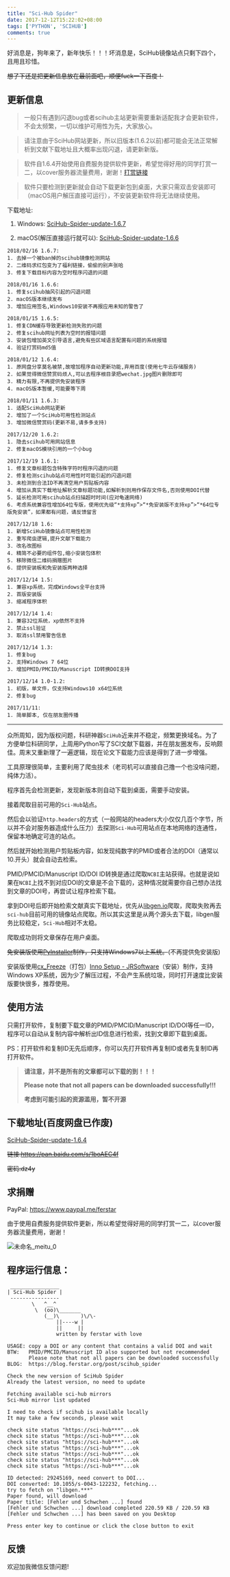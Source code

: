 ```yaml
---
title: "Sci-Hub Spider"
date: 2017-12-12T15:22:02+08:00
tags: ['PYTHON', 'SCIHUB']
comments: true
---
```


好消息是，狗年来了，新年快乐！！！坏消息是，SciHub镜像站点只剩下四个，且用且珍惜。

~~想了下还是把更新信息放在最前面吧，顺便fuck一下百度！~~
## 更新信息
> 一般只有遇到闪退bug或者scihub主站更新需要重新适配我才会更新软件，不会太频繁，一切以维护可用性为先，大家放心。

> 请注意由于SciHub网站更新，所以旧版本(1.6.2以前)都可能会无法正常解析到文献下载地址且大概率出现闪退，请更新新版。

> 软件自1.6.4开始使用自费服务提供软件更新，希望觉得好用的同学打赏一二，以cover服务器流量费用，谢谢！[打赏链接](https://blog.ferstar.org/post/scihub_spider/#%E6%B1%82%E6%8D%90%E8%B5%A0)

> 软件只要检测到更新就会自动下载更新包到桌面，大家只需双击安装即可（macOS用户解压直接可运行），不安装更新软件将无法继续使用。

下载地址: 

1. Windows: [SciHub-Spider-update-1.6.7](http://p2f3k7a9w.bkt.clouddn.com/exe/SciHub-Spider-update-1.6.7.exe)

2. macOS(解压直接运行就可以): [SciHub-Spider-update-1.6.6](http://p2f3k7a9w.bkt.clouddn.com/mac/SciHub-Spider-update-1.6.6.zip)

```shell
2018/02/16 1.6.7:
1. 去掉一个被ban掉的scihub镜像检测网站
2. 二维码求红包变为了福利链接，偷偷的别声张哈
3. 修复下载目标内容为空时程序闪退的问题

2018/01/16 1.6.6:
1. 修复scihub抽风引起的闪退问题
2. macOS版本继续发布
3. 增加应用签名,Windows10安装不再报应用未知的警告了

2018/01/15 1.6.5:
1. 修复CDN缓存导致更新检测失败的问题
2. 修复scihub网址列表为空时的报错问题
3. 安装包增加英文引导语言,避免有些区域语言配置有问题的系统报错
4. 验证打赏码md5值

2018/01/12 1.6.4:
1. 原网盘分享莫名被禁,故增加程序自动更新功能,弃用百度(使用七牛云存储服务)
2. 如果觉得微信赞赏码烦人,可以去程序根目录把wechat.jpg图片删除即可
3. 精力有限,不再提供免安装程序
4. macOS版本暂缓,可能要等下周

2018/01/11 1.6.3:
1. 适配SciHub网站更新
2. 增加了一个SciHub可用性检测站点
3. 增加微信赞赏码(更新不易,请多多支持)

2017/12/20 1.6.2:
1. 隐去scihub可用网站信息
2. 修复macOS模块引用的一个小bug

2017/12/19 1.6.1:
1. 修复文章标题包含特殊字符时程序闪退的问题
2. 修复检测scihub站点可用性时可能引起的闪退问题
3. 未检测到合法ID不再清空用户剪贴板内容
4. 增加从真实下载地址解析文章标题功能,如解析到则用作保存文件名,否则使用DOI代替
5. 延长检测可用scihub站点扫描超时时间(应对龟速网络)
6. 考虑系统兼容性增加64位专版，使用优先级“*支持xp”>“*免安装版不支持xp”>“*64位专版免安装”，如果都有问题，请反馈留言

2017/12/18 1.6:
1. 新增SciHub镜像站点可用性检测
2. 重写爬虫逻辑,提升文献下载能力
3. 改名改图标
4. 精简不必要的组件包,缩小安装包体积
5. 移除微信二维码捐赠图片
6. 提供安装板和免安装版两种选择

2017/12/14 1.5:
1. 兼容xp系统，完成Windows全平台支持
2. 首版安装版
3. 缩减程序体积

2017/12/14 1.4:
1. 兼容32位系统，xp依然不支持
2. 禁止ssl验证
3. 取消ssl禁用警告信息

2017/12/14 1.3:
1. 修复bug
2. 支持Windows 7 64位
3. 增加PMID/PMCID/Manuscript ID转换DOI支持

2017/12/14 1.0-1.2:
1. 初版，单文件，仅支持Windows10 x64位系统
2. 修复bug

2017/11/11:
1. 简单脚本, 仅在朋友圈传播
```

---
众所周知，因为版权问题，科研神器`SciHub`近来并不稳定，频繁更换域名。为了方便单位科研同学，上周用Python写了SCI文献下载器，并在朋友圈发布，反响颇佳。周末又重新理了一遍逻辑，现在论文下载能力应该是得到了进一步增强。

工具原理很简单，主要利用了爬虫技术（老司机可以直接自己撸一个也没啥问题，纯体力活）。

程序首先会检测更新，发现新版本则自动下载到桌面，需要手动安装。

接着爬取目前可用的`Sci-Hub`站点。

然后会以验证`http.headers`的方式（一般网站的headers大小仅仅几百个字节，所以并不会对服务器造成什么压力）去探测`Sci-Hub`可用站点在本地网络的连通性，保留本地确定可连的站点。

然后就开始检测用户剪贴板内容，如发现纯数字的PMID或者合法的DOI（通常以10.开头）就会自动去检索。

PMID/PMCID/Manuscript ID/DOI ID转换是通过爬取`NCBI`主站获得。也就是说如果在`NCBI`上找不到对应DOI的文章是不会下载的，这种情况就需要你自己想办法找到文章的DOI号，再尝试让程序检索下载。

拿到DOI号后即开始检索文献真实下载地址，优先从[libgen.io](http://libgen.io)爬取，爬取失败再去`sci-hub`目前可用的镜像站点爬取。所以其实这里是从两个源头去下载，libgen服务比较稳定，`Sci-Hub`相对不太稳。

爬取成功则将文章保存在用户桌面。

~~免安装版使用[PyInstaller](http://www.pyinstaller.org/)制作，只支持Windows7以上系统。~~(不再提供免安装版)

安装版使用[cx_Freeze](https://anthony-tuininga.github.io/cx_Freeze/)（打包）[Inno Setup - JRSoftware](http://www.jrsoftware.org/isinfo.php)（安装）制作，支持Windows XP系统，因为少了解压过程，不会产生系统垃圾，同时打开速度比安装版要快很多，推荐使用。

## 使用方法

只需打开软件，复制要下载文章的PMID/PMCID/Manuscript ID/DOI等任一ID，程序可以自动从复制内容中解析出ID信息进行检索，找到文章即下载到桌面。

PS：打开软件和复制ID无先后顺序，你可以先打开软件再复制ID或者先复制ID再打开软件。

> **请注意，并不是所有的文章都可以下载的到！！！**
>
> **Please note that not all papers can be downloaded successfully!!!**
>
> **考虑到可能引起的资源滥用，暂不开源**

## 下载地址(百度网盘已作废)

[SciHub-Spider-update-1.6.4](http://p2f3k7a9w.bkt.clouddn.com/exe/SciHub-Spider-update-1.6.4.exe?v=1234)

~~链接:https://pan.baidu.com/s/1boAEC4f~~

~~密码:dz4y~~

## 求捐赠

PayPal: https://www.paypal.me/ferstar

由于使用自费服务提供软件更新，所以希望觉得好用的同学打赏一二，以cover服务器流量费用，谢谢！

![未命名_meitu_0](http://7xivdp.com1.z0.glb.clouddn.com/png/2017/12/3d1e449bc01bae28f85b1675bd769b7a.png)


## 程序运行信息：

```shell
 ________________
| Sci-Hub Spider |
 ----------------
        \   ^__^
         \  (oo)\_______
            (__)\       )\/\-
                ||----w |
                ||     ||
                written by ferstar with love

USAGE: copy a DOI or any content that contains a valid DOI and wait
BTW:   PMID/PMCID/Manuscript ID also supported but not recommended
       Please note that not all papers can be downloaded successfully
BLOG:  https://blog.ferstar.org/post/scihub_spider

Check the new version of SciHub Spider
Already the latest version, no need to update

Fetching available sci-hub mirrors
Sci-Hub mirror list updated

I need to check if scihub is available locally
It may take a few seconds, please wait

check site status "https://sci-hub***"...ok
check site status "https://sci-hub***"...ok
check site status "https://sci-hub***"...ok
check site status "https://sci-hub***"...ok
check site status "https://sci-hub***"...ok
check site status "https://sci-hub***"...ok
check site status "https://sci-hub***"...ok

ID detected: 29245169, need convert to DOI...
DOI converted: 10.1055/s-0043-122232, fetching...
try to fetch on "libgen.***"
Paper found, will download
Paper title: [Fehler und Schwchen ...] found
[Fehler und Schwchen ...] download completed 220.59 KB / 220.59 KB
[Fehler und Schwchen ...] has been saved on you Desktop

Press enter key to continue or click the close button to exit
```

## 反馈

欢迎加我微信反馈问题!
